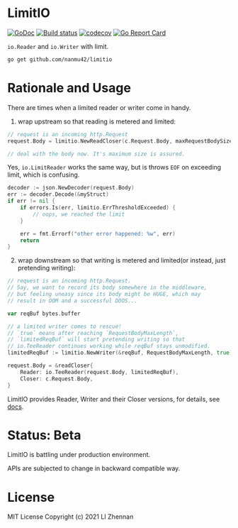 # LimitIO

[![GoDoc](https://godoc.org/github.com/nanmu42/limitio?status.svg)](https://pkg.go.dev/github.com/nanmu42/limitio)
[![Build status](https://github.com/nanmu42/limitio/workflows/test/badge.svg)](https://github.com/nanmu42/limitio/actions)
[![codecov](https://codecov.io/gh/nanmu42/limitio/branch/master/graph/badge.svg)](https://codecov.io/gh/nanmu42/limitio)
[![Go Report Card](https://goreportcard.com/badge/github.com/nanmu42/limitio)](https://goreportcard.com/report/github.com/nanmu42/limitio)

`io.Reader` and `io.Writer` with limit.

```bash
go get github.com/nanmu42/limitio
```

# Rationale and Usage

There are times when a limited reader or writer come in handy.

1. wrap upstream so that reading is metered and limited:

```go
// request is an incoming http.Request
request.Body = limitio.NewReadCloser(c.Request.Body, maxRequestBodySize, false)

// deal with the body now. It's maximum size is assured.
```

Yes, `io.LimitReader` works the same way, but is throws `EOF` on exceeding limit, which is confusing.

```go
decoder := json.NewDecoder(request.Body)
err := decoder.Decode(&myStruct)
if err != nil {
    if errors.Is(err, limitio.ErrThresholdExceeded) {
        // oops, we reached the limit
    }

    err = fmt.Errorf("other error happened: %w", err)
    return
}
```

2. wrap downstream so that writing is metered and limited(or instead, just pretending writing):

```go
// request is an incoming http.Request.
// Say, we want to record its body somewhere in the middleware,
// but feeling uneasy since its body might be HUGE, which may
// result in OOM and a successful DDOS...

var reqBuf bytes.buffer

// a limited writer comes to rescue!
// `true` means after reaching `RequestBodyMaxLength`,
// `limitedReqBuf` will start pretending writing so that
// io.TeeReader continues working while reqBuf stays unmodified.
limitedReqBuf := limitio.NewWriter(&reqBuf, RequestBodyMaxLength, true)

request.Body = &readCloser{
    Reader: io.TeeReader(request.Body, limitedReqBuf), 
    Closer: c.Request.Body,
}
```

LimitIO provides Reader, Writer and their Closer versions, for details, see [docs](https://pkg.go.dev/github.com/nanmu42/limitio).

# Status: Beta

LimitIO is battling under production environment.

APIs are subjected to change in backward compatible way.

# License

MIT License
Copyright (c) 2021 LI Zhennan
